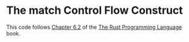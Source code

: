 # The match Control Flow Construct

This code follows [Chapter 6.2](https://doc.rust-lang.org/nightly/book/ch06-02-match.html) of the [The Rust Programming Language](https://doc.rust-lang.org/nightly/book) book.
